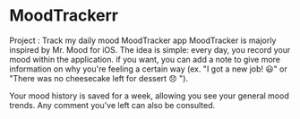 # MoodTrackerr
Project : Track my daily mood
MoodTracker app
MoodTracker is majorly inspired by Mr. Mood for iOS. The idea is simple: every day, you record your mood within the application. if you want, you can add a note to give more information on why you're feeling a certain way (ex. "I got a new job! 😃" or "There was no cheesecake left for dessert 😞 "). 

Your mood history is saved for a week, allowing you see your general mood trends. Any comment you've left can also be consulted.
